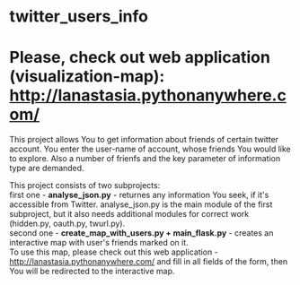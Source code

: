 # twitter_users_info 
# Please, check out web application (visualization-map):  http://lanastasia.pythonanywhere.com/
This project allows You to get information about friends of certain twitter account. You enter the user-name of account, whose friends You would like to explore. Also a number of frienfs and the key parameter of information type are demanded.

This project consists of two subprojects: <br>
first one - <b>analyse_json.py</b> - returnes any information You seek, if it's accessible from Twitter. analyse_json.py is the main module of the first subproject, but it also needs additional modules for correct work (hidden.py, oauth.py, twurl.py).<br>
second one - <b>create_map_with_users.py + main_flask.py</b> - creates an interactive map with user's friends marked on it. <br>To use this map, please check out this web application - http://lanastasia.pythonanywhere.com/ and fill in all fields of the form, then You will be redirected to the interactive map. 

